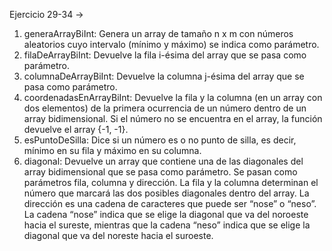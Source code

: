 Ejercicio 29-34 ->
1. generaArrayBiInt: Genera un array de tamaño n x m con números
aleatorios cuyo intervalo (mínimo y máximo) se indica como parámetro.
2. filaDeArrayBiInt: Devuelve la fila i-ésima del array que se pasa como
parámetro.
3. columnaDeArrayBiInt: Devuelve la columna j-ésima del array que se
pasa como parámetro.
4. coordenadasEnArrayBiInt: Devuelve la fila y la columna (en un array
con dos elementos) de la primera ocurrencia de un número dentro de un
array bidimensional. Si el número no se encuentra en el array, la función
devuelve el array {-1, -1}.
5. esPuntoDeSilla: Dice si un número es o no punto de silla, es decir,
mínimo en su fila y máximo en su columna.
6. diagonal: Devuelve un array que contiene una de las diagonales del array
bidimensional que se pasa como parámetro. Se pasan como parámetros
fila, columna y dirección. La fila y la columna determinan el número que
marcará las dos posibles diagonales dentro del array. La dirección es
una cadena de caracteres que puede ser “nose” o “neso”. La cadena
“nose” indica que se elige la diagonal que va del noroeste hacia el sureste,
mientras que la cadena “neso” indica que se elige la diagonal que va del
noreste hacia el suroeste.